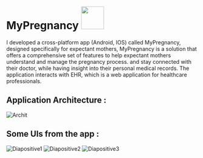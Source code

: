 # MyPregnancy <img src="https://user-images.githubusercontent.com/70114659/189670596-a23b5a01-6c9b-4257-becb-90b434b25376.png" width="60" height="60">

I developed a cross-platform app (Android, IOS) called MyPregnancy, designed specifically for expectant mothers, MyPregnancy is a solution that offers a comprehensive set of features to help expectant mothers understand and manage the pregnancy process. and stay connected with their doctor, while having insight into their personal medical records. The application interacts with EHR, which is a web application for healthcare professionals. 

## Application Architecture : 
![Archit](https://user-images.githubusercontent.com/70114659/189672592-dc910565-2948-474e-a652-c44c2be3ed34.jpg)


## Some UIs from the app : 


![Diapositive1](https://user-images.githubusercontent.com/70114659/189677435-a9cc3d26-f001-4e6e-a32e-0fc86fb9b36c.JPG)
![Diapositive2](https://user-images.githubusercontent.com/70114659/189677441-d67e53c2-81f5-43e3-b979-71146bd2e152.JPG)
![Diapositive3](https://user-images.githubusercontent.com/70114659/189677448-a774c901-ad15-46ef-8276-0dbcaa74f3a1.JPG)
